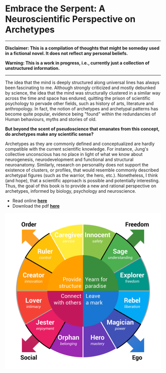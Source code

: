 # Embrace the Serpent: A Neuroscientific Perspective on Archetypes

---

**Disclaimer: This is a compilation of thoughts that might be someday used in a fictional novel. It does not reflect any personal beliefs.**

**Warning: This is a work in progress, i.e., currently just a collection of unstructured information.**

--- 


The idea that the mind is deeply structured along universal lines has always been fascinating to me. Although strongly criticized and mostly debunked by science, the idea that the mind was structurally clustered in a similar way across the time and space has endured, quitting the prison of scientific psychology to pervade other fields, such as history of arts, literature and anthropology. In fact, the notion of archetypes and archetypal patterns has become quite popular, evidence being "found" within the redundancies of Human behaviours, myths and stories of old.

**But beyond the scent of pseudoscience that emanates from this concept, do archetypes make any scientific sense?** 

Archetypes as they are commonly defined and conceptualized are hardly compatible with the current scientific knowledge. For instance, Jung's collective unconscious has no place in light of what we know about neurogenesis, neurodevelopment and functional and structural neuroanatomy. Similarly, research on personality does not support the existence of clusters, or profiles, that would resemble commonly described archetypal figures (such as the warrior, the hero, etc.). Nonetheless, I think (and hope), that a scientific approach is possible and potentially interesting. Thus, the goal of this book is to provide a new and rational perspective on archetypes, informed by biology, psychology and neuroscience. 


- Read online [**here**](https://dominiquemakowski.github.io/archetypes/)
- Download the pdf [**here**](https://github.com/DominiqueMakowski/archetypes/raw/master/pdf/archetypes_makowski.pdf)



![The 12 archetypes of the Human psyche](img/12archetypes.png)